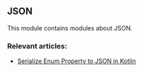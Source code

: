 ## JSON

This module contains modules about JSON.

### Relevant articles:
- [Serialize Enum Property to JSON in Kotlin](https://www.baeldung.com/kotlin/json-enum-serialization)

